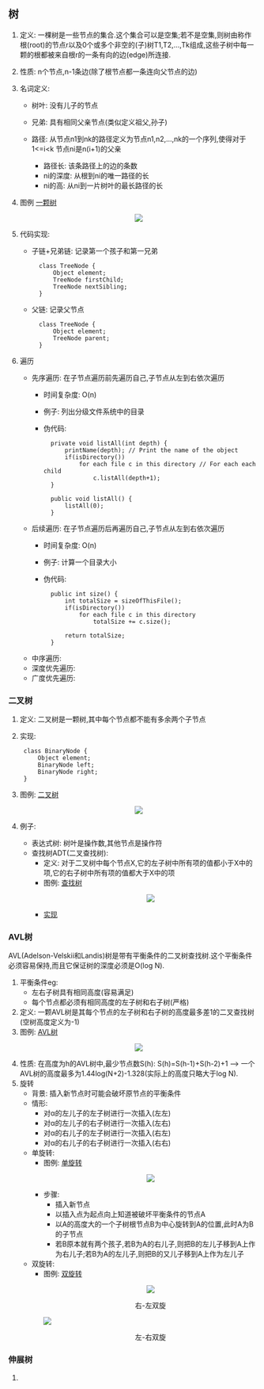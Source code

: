 ## **树**
1. 定义: 一棵树是一些节点的集合.这个集合可以是空集;若不是空集,则树由称作根(root)的节点r以及0个或多个非空的(子)树T1,T2,...,Tk组成,这些子树中每一颗的根都被来自根r的一条有向的边(edge)所连接.
2. 性质: n个节点,n-1条边(除了根节点都一条连向父节点的边)
3. 名词定义:

    - 树叶: 没有儿子的节点
    - 兄弟: 具有相同父亲节点(类似定义祖父,孙子)
    - 路径: 从节点n1到nk的路径定义为节点n1,n2,...,nk的一个序列,使得对于1<=i<k 节点ni是n(i+1)的父亲
    
        - 路径长: 该条路径上的边的条数
        - ni的深度: 从根到ni的唯一路径的长
        - ni的高: 从ni到一片树叶的最长路径的长

4. 图例
    [一颗树](https://github.com/mmflys/data-sturcture/blob/master/document/Tree.md)
    <p align="center">
        <img src="https://github.com/mmflys/data-sturcture/blob/master/info/graph/tree.png">
    </p>
        
5. 代码实现:

    - 子链+兄弟链: 记录第一个孩子和第一兄弟
    
            class TreeNode {
                Object element;
                TreeNode firstChild;
                TreeNode nextSibling;
            }
    - 父链: 记录父节点
    
            class TreeNode {
                Object element;
                TreeNode parent;
            }
            
6. 遍历

    - 先序遍历: 在子节点遍历前先遍历自己,子节点从左到右依次遍历
        - 时间复杂度: O(n)
        - 例子: 列出分级文件系统中的目录
        - 伪代码: 
        
                private void listAll(int depth) {
                    printName(depth); // Print the name of the object
                    if(isDirectory())
                        for each file c in this directory // For each each child 
                            c.listAll(depth+1);
                }
                
                public void listAll() {
                    listAll(0);
                }
            
    - 后续遍历: 在子节点遍历后再遍历自己,子节点从左到右依次遍历
        - 时间复杂度: O(n)
        - 例子: 计算一个目录大小
        - 伪代码: 
        
                public int size() {
                    int totalSize = sizeOfThisFile();
                    if(isDirectory())
                        for each file c in this directory
                            totalSize += c.size();
                    
                    return totalSize;
                }
    - 中序遍历:                 
    - 深度优先遍历: 
    - 广度优先遍历: 
    
### **二叉树**
1. 定义: 二叉树是一颗树,其中每个节点都不能有多余两个子节点
2. 实现:

        class BinaryNode {
            Object element;
            BinaryNode left;
            BinaryNode right;
        }
3. 图例:
    [二叉树](https://github.com/mmflys/data-sturcture/blob/master/document/Tree.md)
    <p align="center">
        <img src="https://github.com/mmflys/data-sturcture/blob/master/info/graph/binaryTree.png">
    </p>            
4. 例子:
    - 表达式树: 树叶是操作数,其他节点是操作符
    - 查找树ADT(二叉查找树): 
        - 定义: 对于二叉树中每个节点X,它的左子树中所有项的值都小于X中的项,它的右子树中所有项的值都大于X中的项
        - 图例:
            [查找树](https://github.com/mmflys/data-sturcture/blob/master/document/Tree.md)
            <p align="center">
                <img src="https://github.com/mmflys/data-sturcture/blob/master/info/graph/binarySearchTree.png">
            </p>
        - [实现](https://github.com/mmflys/data-sturcture/blob/master/src/main/java/com/mmflys/datastructure/tree/BinarySearchTree.java)
        
### **AVL树**
AVL(Adelson-Velskii和Landis)树是带有平衡条件的二叉树查找树.这个平衡条件必须容易保持,而且它保证树的深度必须是O(log N).
1. 平衡条件eg: 
    - 左右子树具有相同高度(容易满足)
    - 每个节点都必须有相同高度的左子树和右子树(严格)
2. 定义: 一颗AVL树是其每个节点的左子树和右子树的高度最多差1的二叉查找树(空树高度定义为-1)
3. 图例:
    [AVL树](https://github.com/mmflys/data-sturcture/blob/master/document/Tree.md)
     <p align="center">
        <img src="https://github.com/mmflys/data-sturcture/blob/master/info/graph/AVLTree.png">
     </p>
3. 性质: 在高度为h的AVL树中,最少节点数S(h): S(h)=S(h-1)+S(h-2)+1 --> 一个AVL树的高度最多为1.44log(N+2)-1.328(实际上的高度只略大于log N).
4. 旋转
    - 背景: 插入新节点时可能会破坏原节点的平衡条件
    - 情形: 
        - 对α的左儿子的左子树进行一次插入(左左)
        - 对α的左儿子的右子树进行一次插入(左右)
        - 对α的右儿子的左子树进行一次插入(右左)
        - 对α的右儿子的右子树进行一次插入(右右)
    - 单旋转: 
        - 图例:
            [单旋转](https://github.com/mmflys/data-sturcture/blob/master/document/Tree.md)
            <p align="center">
                <img src="https://github.com/mmflys/data-sturcture/blob/master/info/graph/singleRotate.png">
            </p>
        - 步骤: 
            - 插入新节点
            - 以插入点为起点向上知道被破坏平衡条件的节点A
            - 以A的高度大的一个子树根节点B为中心旋转到A的位置,此时A为B的子节点
            - 若B原本就有两个孩子,若B为A的右儿子,则把B的左儿子移到A上作为右儿子;若B为A的左儿子,则把B的又儿子移到A上作为左儿子
    - 双旋转:
        - 图例:
            [双旋转](https://github.com/mmflys/data-sturcture/blob/master/document/Tree.md)
            <p align="center">
                <img src="https://github.com/mmflys/data-sturcture/blob/master/info/graph/rightLeftDoubleRotate.png">
                <p align="center">右-左双旋</p>
                <img src="https://github.com/mmflys/data-sturcture/blob/master/info/graph/leftRightDoubleRotate.png">
                <p align="center">左-右双旋</p>
            </p>

### **伸展树**
1.